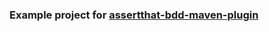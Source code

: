 ### Example project for [assertthat-bdd-maven-plugin](https://github.com/assertthat/assertthat-bdd-maven-plugin)


